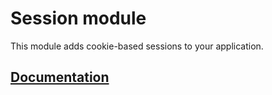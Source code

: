 # Session module

This module adds cookie-based sessions to your application.

## [Documentation](https://primatejs.com/modules/session)

